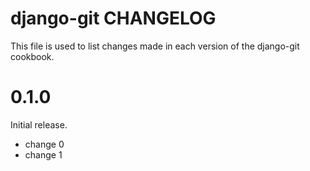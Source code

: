 # django-git CHANGELOG

This file is used to list changes made in each version of the django-git cookbook.

# 0.1.0

Initial release.

- change 0
- change 1

